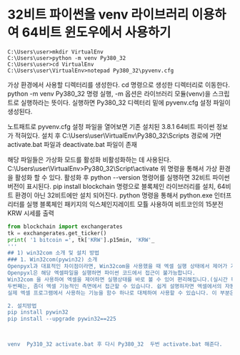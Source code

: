32비트 파이썬을 venv 라이브러리 이용하여 64비트 윈도우에서 사용하기
================================================
```
C:\Users\user>mkdir VirtualEnv
C:\Users\user>python -m venv Py380_32
C:\Users\user>cd VirtualEnv
C:\Users\user\VirtualEnv>notepad Py380_32\pyvenv.cfg
```
가상 환경에서 사용할 디렉터리를 생성한다.
cd 명령으로 생성한 디렉터리로 이동한다. 
python -m venv Py380_32 명령 실행, -m 옵션은 라이브러리 모듈(venv)을 스크립트로 실행하라는 뜻이다. 
실행하면 Py380_32 디렉터리 밑에 pyvenv.cfg 설정 파일이 생성된다. 

노트패트로 pyvenv.cfg 설정 파일을 열어보면 기존 설치된 3.8.1 64비트 파이썬 정보가 적혀있다. 
설치 후 C:\Users\user\VirtualEnv\Py380_32\Scripts 경로에 가면 activate.bat 파일과 deactivate.bat 파일이 존재

해당 파일들은 가상화 모드를 활성화 비활성화하는 데 사용된다. 
C:\Users\user\VirtualEnv>Py380_32\Script\activate
위 명령을 통해서 가상 환경을 활성화 할 수 있다.
활성화 후 python --version 명령어를 실행하면 32비트 파이썬 버전이 표시된다.
pip install blockchain 명령으로 블록체인 라이브러리를 설치, 64비트 환경이 아닌 32비트에만 설치 되어진다. 
python 명령을 통해서 python.exe 인터프리터를 실행
블록체인 패키지의 익스체인지레이트 모튤 사용하여 비트코인의 15분전 KRW 시세를 출력

```python 
from blockchain import exchangerates 
tk = exchangerates.get_ticker()
print( '1 bitcoin =', tk['KRW'].p15min, 'KRW'_ 
'''
## 1) win32com 소개 및 설치 방법
### 1. Win32com(pywin32) 소개
Openpyxl과 대표적인 차이점이라면, Win32com을 사용했을 때 엑셀 실행 상태에서 제어가 가능하다라는 점을 들 수 있습니다. 
Openpyxl은 해당 엑셀파일을 실행하면 파이썬 코드에서 접근이 불가능합니다. 
Win32com 을 사용하여 엑셀을 제어하면 실행상태를 바로 볼 수 있어 편리해집니다.(실시간 확인 가능)
두번째는, 좀더 엑셀 기능적인 측면에서 접근할 수 있습니다. 쉽게 설명하자면 엑셀에서의 자동 줄채우기 기능, 복사 붙여넣기 등 
실제 엑셀 프로그램에서 사용하는 기능을 함수 하나로 대체하여 사용할 수 있습니다. 이 부분은 Openpyxl에는 없는 부분으로 차이가 있습니다. 

2. 설치방법
pip install pywin32
pip install --upgrade pywin32==225



venv  Py310_32 activate.bat 후 다시 Py380_32  두번 activate.bat 해준다. 
